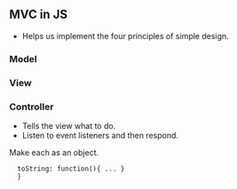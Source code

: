 ## MVC in JS
* Helps us implement the four principles of simple design.

### Model

### View

### Controller
 * Tells the view what to do. 
 * Listen to event listeners and then respond.

Make each as an object. 

```var view={  
  toString: function(){ ... }  
  }  
```


